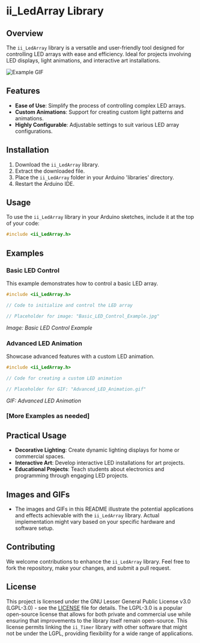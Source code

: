 # ii_LedArray Library

## Overview
The `ii_LedArray` library is a versatile and user-friendly tool designed for controlling LED arrays with ease and efficiency. Ideal for projects involving LED displays, light animations, and interactive art installations.

![Example GIF]([images/example.gif](https://media.giphy.com/media/v1.Y2lkPTc5MGI3NjExbmZtZmU5c2I3cDBlN3hvNjd0dHN6cXBsM2s1MzF2b293azB3MzRvZCZlcD12MV9pbnRlcm5hbF9naWZfYnlfaWQmY3Q9Zw/2bFJgkERejbxbAtirj/giphy.gif))

## Features
- **Ease of Use**: Simplify the process of controlling complex LED arrays.
- **Custom Animations**: Support for creating custom light patterns and animations.
- **Highly Configurable**: Adjustable settings to suit various LED array configurations.

## Installation
1. Download the `ii_LedArray` library.
2. Extract the downloaded file.
3. Place the `ii_LedArray` folder in your Arduino 'libraries' directory.
4. Restart the Arduino IDE.

## Usage
To use the `ii_LedArray` library in your Arduino sketches, include it at the top of your code:
```cpp
#include <ii_LedArray.h>
```

## Examples

### Basic LED Control
This example demonstrates how to control a basic LED array.

```cpp
#include <ii_LedArray.h>

// Code to initialize and control the LED array

// Placeholder for image: "Basic_LED_Control_Example.jpg"
```

*Image: Basic LED Control Example*

### Advanced LED Animation
Showcase advanced features with a custom LED animation.

```cpp
#include <ii_LedArray.h>

// Code for creating a custom LED animation

// Placeholder for GIF: "Advanced_LED_Animation.gif"
```

*GIF: Advanced LED Animation*

### [More Examples as needed]

## Practical Usage
- **Decorative Lighting**: Create dynamic lighting displays for home or commercial spaces.
- **Interactive Art**: Develop interactive LED installations for art projects.
- **Educational Projects**: Teach students about electronics and programming through engaging LED projects.

## Images and GIFs
- The images and GIFs in this README illustrate the potential applications and effects achievable with the `ii_LedArray` library. Actual implementation might vary based on your specific hardware and software setup.

## Contributing
We welcome contributions to enhance the `ii_LedArray` library. Feel free to fork the repository, make your changes, and submit a pull request.

## License
This project is licensed under the GNU Lesser General Public License v3.0 (LGPL-3.0) - see the [LICENSE](LICENSE) file for details. The LGPL-3.0 is a popular open-source license that allows for both private and commercial use while ensuring that improvements to the library itself remain open-source. This license permits linking the `ii_Timer` library with other software that might not be under the LGPL, providing flexibility for a wide range of applications.
